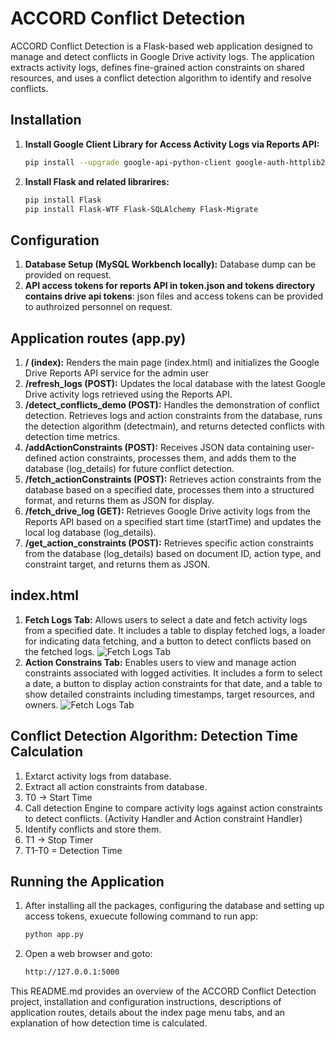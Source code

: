 # ACCORD Conflict Detection

ACCORD Conflict Detection is a Flask-based web application designed to manage and detect conflicts in Google Drive activity logs. The application extracts activity logs, defines fine-grained action constraints on shared resources, and uses a conflict detection algorithm to identify and resolve conflicts.

## Installation

1. **Install Google Client Library for Access Activity Logs via Reports API:**
   ```bash
   pip install --upgrade google-api-python-client google-auth-httplib2 google-auth-oauthlib
2. **Install Flask and related librarires:**
   ```bash
   pip install Flask
   pip install Flask-WTF Flask-SQLAlchemy Flask-Migrate

## Configuration
1. **Database Setup (MySQL Workbench locally):** Database dump can be provided on request.
2. **API access tokens for reports API in token.json and tokens directory contains drive api tokens**: json files and access tokens can be provided to authroized personnel on request.

## Application routes (app.py)
1. **/ (index):** Renders the main page (index.html) and initializes the Google Drive Reports API service for the admin user
2. **/refresh_logs (POST):** Updates the local database with the latest Google Drive activity logs retrieved using the Reports API.
3. **/detect_conflicts_demo (POST):** Handles the demonstration of conflict detection. Retrieves logs and action constraints from the database, runs the detection algorithm (detectmain), and returns detected conflicts with detection time metrics.
4. **/addActionConstraints (POST):** Receives JSON data containing user-defined action constraints, processes them, and adds them to the database (log_details) for future conflict detection.
5. **/fetch_actionConstraints (POST):** Retrieves action constraints from the database based on a specified date, processes them into a structured format, and returns them as JSON for display.
6. **/fetch_drive_log (GET):** Retrieves Google Drive activity logs from the Reports API based on a specified start time (startTime) and updates the local log database (log_details).
7. **/get_action_constraints (POST):** Retrieves specific action constraints from the database (log_details) based on document ID, action type, and constraint target, and returns them as JSON.

## index.html
1. **Fetch Logs Tab:** Allows users to select a date and fetch activity logs from a specified date. It includes a table to display fetched logs, a loader for indicating data fetching, and a button to detect conflicts based on the fetched logs.
![Fetch Logs Tab](static/img/fetchLog.png)
2. **Action Constrains Tab:** Enables users to view and manage action constraints associated with logged activities. It includes a form to select a date, a button to display action constraints for that date, and a table to show detailed constraints including timestamps, target resources, and owners.
![Fetch Logs Tab](static/img/actionConstraint.png)

## Conflict Detection Algorithm: Detection Time Calculation
1. Extarct activity logs from database.
2. Extract all action constraints from database.
3. T0 -> Start Time
4. Call detection Engine to compare activity logs against action constraints to detect conflicts. (Activity Handler and Action constraint Handler)
5. Identify conflicts and store them.
6. T1 -> Stop Timer
7. T1-T0 = Detection Time

## Running the Application
1. After installing all the packages, configuring the database and setting up access tokens, exuecute following command to run app:
   ```bash
   python app.py
2. Open a web browser and goto:
   ```bash
   http://127.0.0.1:5000

This README.md provides an overview of the ACCORD Conflict Detection project, installation and configuration instructions, descriptions of application routes, details about the index page menu tabs, and an explanation of how detection time is calculated.

